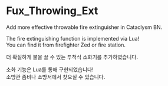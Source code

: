 # Fux_Throwing_Ext
Add more effective throwable fire extinguisher in Cataclysm BN.  

The fire extinguishing function is implemented via Lua!  
You can find it from firefighter Zed or fire station.
  
더 확실하게 불을 끌 수 있는 투척식 소화기를 추가하였습니다.

소화 기능은 Lua를 통해 구현되었습니다!  
소방관 좀비나 소방서에서 찾으실 수 있습니다.  
